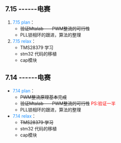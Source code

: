 

##                                       7.15 ------电赛

1. <font color=DodgerBlue>7.15 plan</font>：  
   - ~~验证Mtalab——PWM整流的可行性~~   
   - PLL锁相环的跟进，算法的整理
2. <font color=DodgerBlue>7.15 relax</font>：  
   - TMS28379 学习
   - stm32 代码的移植
   - cap模块

##     7.14 ------电赛

- <font color=DodgerBlue>7.14 plan</font>：  
  - ~~PWM整流原理基本完成~~
  - ~~验证Mtalab——PWM整流的可行性~~   <font color=RED>PS:验证一半</font>
  - PLL锁相环的跟进，算法的整理
- <font color=DodgerBlue>7.14 relax</font>：  
  - ~~TMS28379 学习~~
  - stm32 代码的移植
  - cap模块

